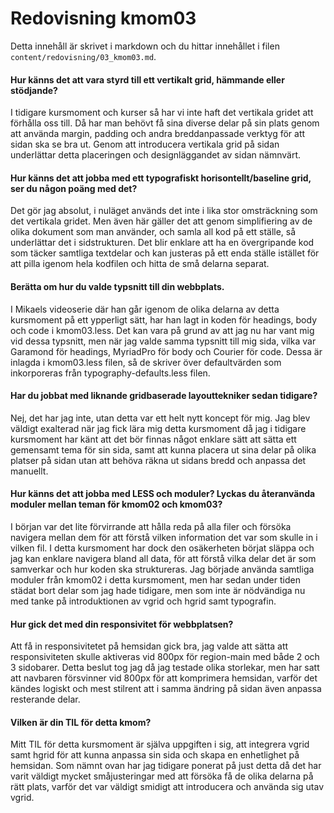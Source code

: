 ---
---
Redovisning kmom03
=========================

Detta innehåll är skrivet i markdown och du hittar innehållet i filen `content/redovisning/03_kmom03.md`.

#### Hur känns det att vara styrd till ett vertikalt grid, hämmande eller stödjande?
I tidigare kursmoment och kurser så har vi inte haft det vertikala gridet att förhålla oss till. Då har man behövt få sina diverse delar på sin plats genom att använda margin, padding och andra breddanpassade verktyg för att sidan ska se bra ut. Genom att introducera vertikala grid på sidan underlättar detta placeringen och designläggandet av sidan nämnvärt.

#### Hur känns det att jobba med ett typografiskt horisontellt/baseline grid, ser du någon poäng med det?
Det gör jag absolut, i nuläget används det inte i lika stor omsträckning som det vertikala gridet. Men även här gäller det att genom simplifiering av de olika dokument som man använder, och samla all kod på ett ställe, så underlättar det i sidstrukturen. Det blir enklare att ha en övergripande kod som täcker samtliga textdelar och kan justeras på ett enda ställe istället för att pilla igenom hela kodfilen och hitta de små delarna separat.

#### Berätta om hur du valde typsnitt till din webbplats.
I Mikaels videoserie där han går igenom de olika delarna av detta kursmoment på ett ypperligt sätt, har han lagt in koden för headings, body och code i kmom03.less. Det kan vara på grund av att jag nu har vant mig vid dessa typsnitt, men när jag valde samma typsnitt till mig sida, vilka var Garamond för headings, MyriadPro för body och Courier för code. Dessa är inlagda i kmom03.less filen, så de skriver över defaultvärden som inkorporeras från typography-defaults.less filen.

#### Har du jobbat med liknande gridbaserade layouttekniker sedan tidigare?
Nej, det har jag inte, utan detta var ett helt nytt koncept för mig. Jag blev väldigt exalterad när jag fick lära mig detta kursmoment då jag i tidigare kursmoment har känt att det bör finnas något enklare sätt att sätta ett gemensamt tema för sin sida, samt att kunna placera ut sina delar på olika platser på sidan utan att behöva räkna ut sidans bredd och anpassa det manuellt.

#### Hur känns det att jobba med LESS och moduler? Lyckas du återanvända moduler mellan teman för kmom02 och kmom03?
I början var det lite förvirrande att hålla reda på alla filer och försöka navigera mellan dem för att förstå vilken information det var som skulle in i vilken fil. I detta kursmoment har dock den osäkerheten börjat släppa och jag kan enklare navigera bland all data, för att förstå vilka delar det är som samverkar och hur koden ska struktureras. Jag började använda samtliga moduler från kmom02 i detta kursmoment, men har sedan under tiden städat bort delar som jag hade tidigare, men som inte är nödvändiga nu med tanke på introduktionen av vgrid och hgrid samt typografin.

#### Hur gick det med din responsivitet för webbplatsen?
Att få in responsivitetet på hemsidan gick bra, jag valde att sätta att responsiviteten skulle aktiveras vid 800px för region-main med både 2 och 3 sidobarer. Detta beslut tog jag då jag testade olika storlekar, men har satt att navbaren försvinner vid 800px för att komprimera hemsidan, varför det kändes logiskt och mest stilrent att i samma ändring på sidan även anpassa resterande delar.

#### Vilken är din TIL för detta kmom?
Mitt TIL för detta kursmoment är själva uppgiften i sig, att integrera vgrid samt hgrid för att kunna anpassa sin sida och skapa en enhetlighet på hemsidan. Som nämnt ovan har jag tidigare ponerat på just detta då det har varit väldigt mycket småjusteringar med att försöka få de olika delarna på rätt plats, varför det var väldigt smidigt att introducera och använda sig utav vgrid. 
